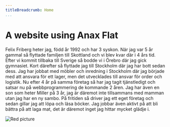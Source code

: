```yaml
---
titleBreadcrumb: Home
...
```

A website using Anax Flat
===============================

Felix Friberg heter jag, född år 1992 och har 3 syskon.
När jag var 5 år gammal så flyttade familjen till Skottland och vi blev kvar där i 4 års tid.
Efter vi kommit tillbaka till Sverige så bodde vi i Örebro där jag gick gymnasiet. Kort därefter så flyttade jag till Stockholm
där jag har bott sedan dess. Jag har jobbat med möbler och inredning i Stockholm där jag började med att ansvara för ett lager,
men det utvecklades till ansvar för order och logistik. Nu efter 4 år på samma företag så har jag tagit tjänstledigt och satsar nu på
webbprogrammering de kommande 2 åren. Jag har även en son som heter Miller på 3 år, jag är däremot inte tillsammans med mamman utan
jag har en ny sambo. På fritiden så driver jag ett eget företag och sedan gillar jag att löpa och läsa böcker. Jag jobbar även aktivt
på att bli bättra på att laga mat, det är däremot inget jag hittar mycket glädje i.

![Red picture](img/red.png)
